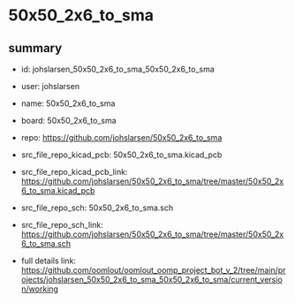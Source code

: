 # 50x50_2x6_to_sma
 
## summary 
* id: johslarsen_50x50_2x6_to_sma_50x50_2x6_to_sma
* user: johslarsen
* name: 50x50_2x6_to_sma
* board: 50x50_2x6_to_sma
* repo: https://github.com/johslarsen/50x50_2x6_to_sma
* src_file_repo_kicad_pcb: 50x50_2x6_to_sma.kicad_pcb
* src_file_repo_kicad_pcb_link: https://github.com/johslarsen/50x50_2x6_to_sma/tree/master/50x50_2x6_to_sma.kicad_pcb


* src_file_repo_sch: 50x50_2x6_to_sma.sch
* src_file_repo_sch_link: https://github.com/johslarsen/50x50_2x6_to_sma/tree/master/50x50_2x6_to_sma.sch
* full details link: https://github.com/oomlout/oomlout_oomp_project_bot_v_2/tree/main/projects/johslarsen_50x50_2x6_to_sma_50x50_2x6_to_sma/current_version/working  






